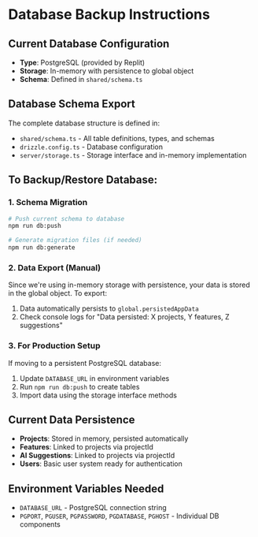 # Database Backup Instructions

## Current Database Configuration
- **Type**: PostgreSQL (provided by Replit)
- **Storage**: In-memory with persistence to global object
- **Schema**: Defined in `shared/schema.ts`

## Database Schema Export
The complete database structure is defined in:
- `shared/schema.ts` - All table definitions, types, and schemas
- `drizzle.config.ts` - Database configuration
- `server/storage.ts` - Storage interface and in-memory implementation

## To Backup/Restore Database:

### 1. Schema Migration
```bash
# Push current schema to database
npm run db:push

# Generate migration files (if needed)
npm run db:generate
```

### 2. Data Export (Manual)
Since we're using in-memory storage with persistence, your data is stored in the global object. To export:
1. Data automatically persists to `global.persistedAppData`
2. Check console logs for "Data persisted: X projects, Y features, Z suggestions"

### 3. For Production Setup
If moving to a persistent PostgreSQL database:
1. Update `DATABASE_URL` in environment variables
2. Run `npm run db:push` to create tables
3. Import data using the storage interface methods

## Current Data Persistence
- **Projects**: Stored in memory, persisted automatically
- **Features**: Linked to projects via projectId
- **AI Suggestions**: Linked to projects via projectId
- **Users**: Basic user system ready for authentication

## Environment Variables Needed
- `DATABASE_URL` - PostgreSQL connection string
- `PGPORT`, `PGUSER`, `PGPASSWORD`, `PGDATABASE`, `PGHOST` - Individual DB components